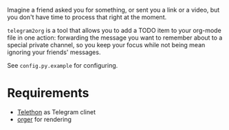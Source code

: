Imagine a friend asked you for something, or sent you a link or a video, but you don't have time to process that right at the moment.

`telegram2org` is a tool that allows you to add a TODO item to your org-mode file in one action: forwarding the message you want to remember about to a special private channel, so you keep your focus while not being mean ignoring your friends' messages.

See `config.py.example` for configuring.

# Requirements

* [Telethon](https://telethon.readthedocs.io/en/latest/) as Telegram clinet
* [orger](https://github.com/karlicoss/orger) for rendering
